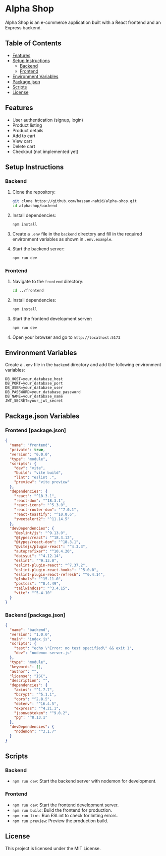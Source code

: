 # Alpha Shop

Alpha Shop is an e-commerce application built with a React frontend and an Express backend.

## Table of Contents

- [Features](#features)
- [Setup Instructions](#setup-instructions)
  - [Backend](#backend)
  - [Frontend](#frontend)
- [Environment Variables](#environment-variables)
- [Package.json](#package-json)
- [Scripts](#scripts)
- [License](#license)

## Features

- User authentication (signup, login)
- Product listing
- Product details
- Add to cart
- View cart
- Delete cart
- Checkout (not implemented yet)

## Setup Instructions

### Backend

1. Clone the repository:
    ```sh
    git clone https://github.com/hassan-nahid/alpha-shop.git
    cd alphashop/backend
    ```

2. Install dependencies:
    ```sh
    npm install
    ```

3. Create a `.env` file in the `backend` directory and fill in the required environment variables as shown in `.env.example`.

4. Start the backend server:
    ```sh
    npm run dev
    ```

### Frontend

1. Navigate to the `frontend` directory:
    ```sh
    cd ../frontend
    ```

2. Install dependencies:
    ```sh
    npm install
    ```

3. Start the frontend development server:
    ```sh
    npm run dev
    ```

4. Open your browser and go to `http://localhost:5173`

## Environment Variables

Create a `.env` file in the `backend` directory and add the following environment variables:

```env
DB_HOST=your_database_host
DB_PORT=your_database_port
DB_USER=your_database_user
DB_PASSWORD=your_database_password
DB_NAME=your_database_name
JWT_SECRET=your_jwt_secret
```

## Package.json Variables

### Frontend [package.json]

```json
{
  "name": "frontend",
  "private": true,
  "version": "0.0.0",
  "type": "module",
  "scripts": {
    "dev": "vite",
    "build": "vite build",
    "lint": "eslint .",
    "preview": "vite preview"
  },
  "dependencies": {
    "react": "^18.3.1",
    "react-dom": "^18.3.1",
    "react-icons": "^5.3.0",
    "react-router-dom": "^7.0.1",
    "react-toastify": "^10.0.6",
    "sweetalert2": "^11.14.5"
  },
  "devDependencies": {
    "@eslint/js": "^9.13.0",
    "@types/react": "^18.3.12",
    "@types/react-dom": "^18.3.1",
    "@vitejs/plugin-react": "^4.3.3",
    "autoprefixer": "^10.4.20",
    "daisyui": "^4.12.14",
    "eslint": "^9.13.0",
    "eslint-plugin-react": "^7.37.2",
    "eslint-plugin-react-hooks": "^5.0.0",
    "eslint-plugin-react-refresh": "^0.4.14",
    "globals": "^15.11.0",
    "postcss": "^8.4.49",
    "tailwindcss": "^3.4.15",
    "vite": "^5.4.10"
  }
}
```

### Backend [package.json]

```json
{
  "name": "backend",
  "version": "1.0.0",
  "main": "index.js",
  "scripts": {
    "test": "echo \"Error: no test specified\" && exit 1",
    "dev": "nodemon server.js"
  },
  "type": "module",
  "keywords": [],
  "author": "",
  "license": "ISC",
  "description": "",
  "dependencies": {
    "axios": "^1.7.7",
    "bcrypt": "^5.1.1",
    "cors": "^2.8.5",
    "dotenv": "^16.4.5",
    "express": "^4.21.1",
    "jsonwebtoken": "^9.0.2",
    "pg": "^8.13.1"
  },
  "devDependencies": {
    "nodemon": "^3.1.7"
  }
}
```
## Scripts

### Backend

- `npm run dev`: Start the backend server with nodemon for development.

### Frontend

- `npm run dev`: Start the frontend development server.
- `npm run build`: Build the frontend for production.
- `npm run lint`: Run ESLint to check for linting errors.
- `npm run preview`: Preview the production build.

## License

This project is licensed under the MIT License.
